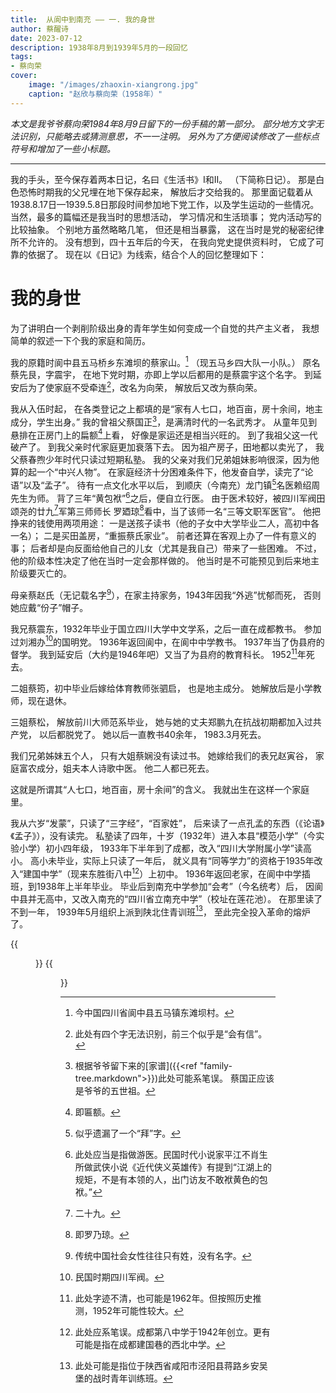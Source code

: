 ```yaml
---
title:  从阆中到南充 —— 一. 我的身世
author: 蔡醒诗
date: 2023-07-12
description: 1938年8月到1939年5月的一段回忆
tags:
- 蔡向荣
cover:
    image: "/images/zhaoxin-xiangrong.jpg"
    caption: "赵欣与蔡向荣（1958年）"
---
```


*本文是我爷爷蔡向荣1984年8月9日留下的一份手稿的第一部分。
部分地方文字无法识别，只能略去或猜测意思，不一一注明。
另外为了方便阅读修改了一些标点符号和增加了一些小标题。*

---

我的手头，至今保存着两本日记，名曰《生活书》I和II。
（下简称日记）。
那是白色恐怖时期我的父兄埋在地下保存起来，
解放后才交给我的。
那里面记载着从1938.8.17日—1939.5.8日那段时间参加地下党工作，以及学生运动的一些情况。
当然，最多的篇幅还是我当时的思想活动，
学习情况和生活琐事；
党内活动写的比较抽象。
个别地方虽然略略几笔，
但还是相当暴露，
这在当时是党的秘密纪律所不允许的。
没有想到，四十五年后的今天，
在我向党史提供资料时，
它成了可靠的依据了。
现在以《日记》为线索，结合个人的回忆整理如下：


# 我的身世

为了讲明白一个剥削阶级出身的青年学生如何变成一个自觉的共产主义者，
我想简单的叙述一下个我的家庭和简历。

我的原籍时阆中县五马桥乡东滩坝的蔡家山。[^1]
（现五马乡四大队一小队。）
原名蔡先艮，字震宇，
在地下党时期，亦即上学以后都用的是蔡震宇这个名字。
到延安后为了使家庭不受牵连[^10]，改名为向荣，
解放后又改为蔡向荣。

我从入伍时起，
在各类登记之上都填的是“家有人七口，地百亩，房十余间，地主成分，学生出身。”
我的曾祖父蔡国正[^2]，是满清时代的一名武秀才。
从童年见到悬排在正房门上的扁额[^3]上看，
好像是家运还是相当兴旺的。
到了我祖父这一代破产了。
到我父亲时代家庭更加衰落下去。
因为祖产房子，田地都以卖光了，
我父蔡春煦少年时代只读过短期私塾。
我的父亲对我们兄弟姐妹影响很深，因为他算的起一个“中兴人物”。
在家庭经济十分困难条件下，他发奋自学，读完了“论语”以及“孟子”。
待有一点文化水平以后，
到顺庆（今南充）龙门镇[^13]名医赖绍周先生为师。
背了三年“黄包袱”[^4]之后，便自立行医。
由于医术较好，被四川军阀田颂尧的廿九[^9]军第三师师长
罗廼琼[^5]看中，当了该师一名“三等文职军医官”。
他把挣来的钱使用两项用途：
一是送孩子读书（他的子女中大学毕业二人，高初中各一名）；
二是买田盖房，“重振蔡氏家业”。
前者还算在客观上办了一件有意义的事；
后者却是向反面给他自己的儿女（尤其是我自己）带来了一些困难。
不过，他的阶级本性决定了他在当时一定会那样做的。
他当时是不可能预见到后来地主阶级要灭亡的。

母亲蔡赵氏（无记载名字[^11]），在家主持家务，1943年因我“外逃”忧郁而死，
否则她应戴“份子”帽子。

我兄蔡震东，1932年毕业于国立四川大学中文学系，之后一直在成都教书。
参加过刘湘办[^6]的国明党。
1936年返回阆中，在阆中中学教书。
1937年当了伪县府的督学。
我到延安后（大约是1946年吧）又当了为县府的教育科长。
1952[^7]年死去。

二姐蔡筠，初中毕业后嫁给体育教师张驷启，
也是地主成分。
她解放后是小学教师，现在退休。

三姐蔡松，
解放前川大师范系毕业，
她与她的丈夫郑鹏九在抗战初期都加入过共产党，
以后都脱党了。
她以后一直教书40余年，
1983.3月死去。

我们兄弟姊妹五个人，
只有大姐蔡娴没有读过书。
她嫁给我们的表兄赵寅谷，
家庭富农成分，姐夫本人诗歌中医。
他二人都已死去。

这就是所谓其“人七口，地百亩，房十余间”的含义。
我就出生在这样一个家庭里。

我从六岁“发蒙”，只读了“三字经”，“百家姓”，
后来读了一点孔孟的东西（《论语》《孟子》），没有读完。
私塾读了四年，十岁（1932年）进入本县“模范小学”（今实验小学）初小四年级，
1933年下半年到了成都，改入“四川大学附属小学”读高小。
高小未毕业，实际上只读了一年后，
就义具有“同等学力”的资格于1935年改入“建国中学”（现来东胜街八中[^8]）上初中。
1936年返回老家，在阆中中学插班，到1938年上半年毕业。
毕业后到南充中学参加“会考”（今名统考）后，
因阆中县并无高中，又改入南充的“四川省立南充中学”（校址在莲花池）。
在那里读了不到一年，
1939年5月组织上派到陕北住青训班[^12]，
至此完全投入革命的熔炉了。


{{<figure src="01.jpg" title="爷爷的手稿第1页" >}}
{{<figure src="02.jpg" title="爷爷的手稿第2页" >}}

[^1]:今中国四川省阆中县五马镇东滩坝村。
[^2]:根据爷爷留下来的[家谱]({{<ref "family-tree.markdown">}})此处可能系笔误。
蔡国正应该是爷爷的五世祖。
[^3]:即匾额。
[^4]:此处应当是指做游医。民国时代小说家平江不肖生所做武侠小说《近代侠义英雄传》有提到“江湖上的规矩，不是有本领的人，出门访友不敢袱黄色的包袱。”
[^5]:即罗乃琼。
[^6]:民国时期四川军阀。
[^7]:此处字迹不清，也可能是1962年。但按照历史推测，1952年可能性较大。
[^8]:此处应系笔误。成都第八中学于1942年创立。更有可能是指在成都建国巷的西北中学。
[^9]:二十九。
[^10]:此处有四个字无法识别，前三个似乎是“会有信”。
[^11]:传统中国社会女性往往只有姓，没有名字。
[^12]:此处可能是指位于陕西省咸阳市泾阳县蒋路乡安吴堡的战时青年训练班。
[^13]:似乎遗漏了一个“拜”字。
